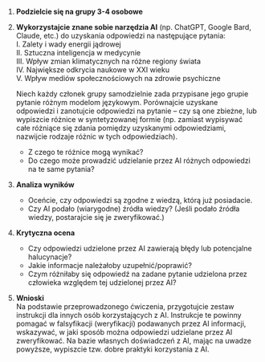 1. **Podzielcie się na grupy 3-4 osobowe**

2. **Wykorzystajcie znane sobie narzędzia AI** (np. ChatGPT, Google Bard, Claude, etc.) do uzyskania odpowiedzi na następujące pytania:  
   I. Zalety i wady energii jądrowej  
   II. Sztuczna inteligencja w medycynie  
   III. Wpływ zmian klimatycznych na różne regiony świata  
   IV. Największe odkrycia naukowe w XXI wieku  
   V. Wpływ mediów społecznościowych na zdrowie psychiczne  

   Niech każdy członek grupy samodzielnie zada przypisane jego grupie pytanie różnym modelom językowym. Porównajcie uzyskane odpowiedzi i zanotujcie odpowiedzi na pytanie – czy są one zbieżne, lub wypiszcie różnice w syntetyzowanej formie (np. zamiast wypisywać całe różniące się zdania pomiędzy uzyskanymi odpowiedziami, nazwijcie rodzaje różnic w tych odpowiedziach).

   - Z czego te różnice mogą wynikać?  
   - Do czego może prowadzić udzielanie przez AI różnych odpowiedzi na te same pytania?

3. **Analiza wyników**

   - Oceńcie, czy odpowiedzi są zgodne z wiedzą, którą już posiadacie.  
   - Czy AI podało (wiarygodne) źródła wiedzy? (Jeśli podało źródła wiedzy, postarajcie się je zweryfikować.)

4. **Krytyczna ocena**

   - Czy odpowiedzi udzielone przez AI zawierają błędy lub potencjalne halucynacje?  
   - Jakie informacje należałoby uzupełnić/poprawić?  
   - Czym różniłaby się odpowiedź na zadane pytanie udzielona przez człowieka względem tej udzielonej przez AI?

5. **Wnioski**  
   Na podstawie przeprowadzonego ćwiczenia, przygotujcie zestaw instrukcji dla innych osób korzystających z AI. Instrukcje te powinny pomagać w falsyfikacji (weryfikacji) podawanych przez AI informacji, wskazywać, w jaki sposób można odpowiedzi udzielane przez AI zweryfikować. Na bazie własnych doświadczeń z AI, mając na uwadze powyższe, wypiszcie tzw. dobre praktyki korzystania z AI.
